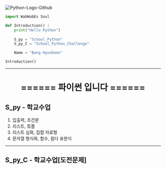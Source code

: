 <img src="https://i.ibb.co/khwcxxP/Python-Logo-Github.png" alt="Python-Logo-Github" border="0"><img/>
```python
import WabWabEs Soul

def Introduction() :
    print("Hello Python")
    
    S_py = "School_Python"
    S_py_C = "School_Python_Challenge"

    Name = "Bang Hyunbeen"

Introduction()
```
---
# <center> ====== 파이썬 입니다 ====== </center>

## **S_py - 학교수업**

1. 입출력, 조건문
2. 리스트, 튜플
3. 리스트 심화, 집합 자료형
4. 문자열 형식화, 함수, 람다 표현식
---
## **S_py_C - 학교수업[도전문제]**

